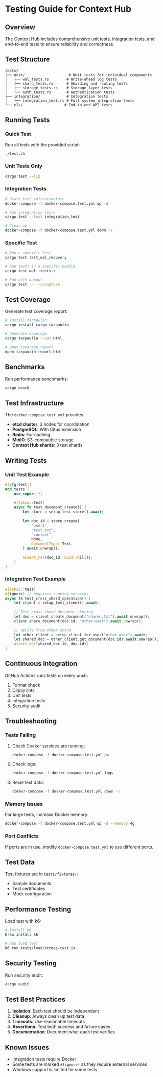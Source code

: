 # Testing Guide for Context Hub

## Overview

The Context Hub includes comprehensive unit tests, integration tests, and end-to-end tests to ensure reliability and correctness.

## Test Structure

```
tests/
├── unit/                    # Unit tests for individual components
│   ├── wal_tests.rs        # Write-ahead log tests
│   ├── shard_tests.rs      # Sharding and routing tests
│   ├── storage_tests.rs    # Storage layer tests
│   └── auth_tests.rs       # Authentication tests
├── integration/            # Integration tests
│   └── integration_test.rs # Full system integration tests
└── e2e/                   # End-to-end API tests
```

## Running Tests

### Quick Test

Run all tests with the provided script:

```bash
./test.sh
```

### Unit Tests Only

```bash
cargo test --lib
```

### Integration Tests

```bash
# Start test infrastructure
docker-compose -f docker-compose.test.yml up -d

# Run integration tests
cargo test --test integration_test

# Clean up
docker-compose -f docker-compose.test.yml down -v
```

### Specific Test

```bash
# Run a specific test
cargo test test_wal_recovery

# Run tests in a specific module
cargo test wal::tests::

# Run with output
cargo test -- --nocapture
```

## Test Coverage

Generate test coverage report:

```bash
# Install tarpaulin
cargo install cargo-tarpaulin

# Generate coverage
cargo tarpaulin --out Html

# Open coverage report
open tarpaulin-report.html
```

## Benchmarks

Run performance benchmarks:

```bash
cargo bench
```

## Test Infrastructure

The `docker-compose.test.yml` provides:

- **etcd cluster**: 3 nodes for coordination
- **PostgreSQL**: With Citus extension
- **Redis**: For caching
- **MinIO**: S3-compatible storage
- **Context Hub shards**: 3 test shards

## Writing Tests

### Unit Test Example

```rust
#[cfg(test)]
mod tests {
    use super::*;
    
    #[tokio::test]
    async fn test_document_create() {
        let store = setup_test_store().await;
        
        let doc_id = store.create(
            "user1",
            "test.txt",
            "content",
            None,
            DocumentType::Text,
        ).await.unwrap();
        
        assert_ne!(doc_id, Uuid::nil());
    }
}
```

### Integration Test Example

```rust
#[tokio::test]
#[ignore] // Requires running services
async fn test_cross_shard_operation() {
    let client = setup_test_client().await;
    
    // Test cross-shard document sharing
    let doc = client.create_document("shared.txt").await.unwrap();
    client.share_document(doc.id, "other-user").await.unwrap();
    
    // Verify from other shard
    let other_client = setup_client_for_user("other-user").await;
    let shared_doc = other_client.get_document(doc.id).await.unwrap();
    assert_eq!(shared_doc.id, doc.id);
}
```

## Continuous Integration

GitHub Actions runs tests on every push:

1. Format check
2. Clippy lints
3. Unit tests
4. Integration tests
5. Security audit

## Troubleshooting

### Tests Failing

1. Check Docker services are running:
   ```bash
   docker-compose -f docker-compose.test.yml ps
   ```

2. Check logs:
   ```bash
   docker-compose -f docker-compose.test.yml logs
   ```

3. Reset test data:
   ```bash
   docker-compose -f docker-compose.test.yml down -v
   ```

### Memory Issues

For large tests, increase Docker memory:
```bash
docker-compose -f docker-compose.test.yml up -d --memory 4g
```

### Port Conflicts

If ports are in use, modify `docker-compose.test.yml` to use different ports.

## Test Data

Test fixtures are in `tests/fixtures/`:
- Sample documents
- Test certificates
- Mock configuration

## Performance Testing

Load test with k6:

```bash
# Install k6
brew install k6

# Run load test
k6 run tests/load/stress-test.js
```

## Security Testing

Run security audit:

```bash
cargo audit
```

## Test Best Practices

1. **Isolation**: Each test should be independent
2. **Cleanup**: Always clean up test data
3. **Timeouts**: Use reasonable timeouts
4. **Assertions**: Test both success and failure cases
5. **Documentation**: Document what each test verifies

## Known Issues

- Integration tests require Docker
- Some tests are marked `#[ignore]` as they require external services
- Windows support is limited for some tests